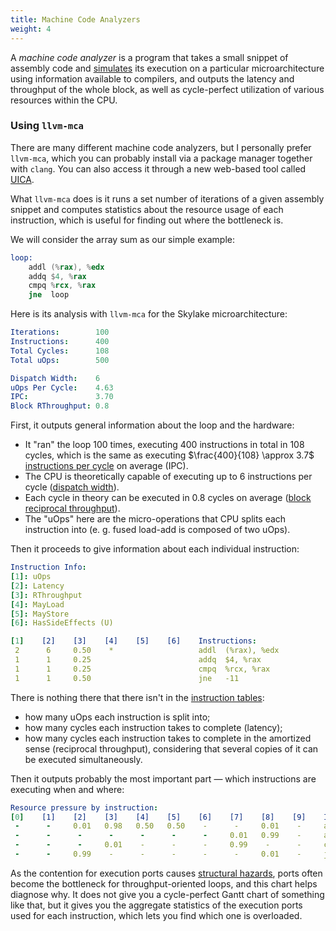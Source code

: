 ```yaml
---
title: Machine Code Analyzers
weight: 4
---
```


A *machine code analyzer* is a program that takes a small snippet of assembly code and [simulates](../simulation) its execution on a particular microarchitecture using information available to compilers, and outputs the latency and throughput of the whole block, as well as cycle-perfect utilization of various resources within the CPU.

### Using `llvm-mca`

There are many different machine code analyzers, but I personally prefer `llvm-mca`, which you can probably install via a package manager together with `clang`. You can also access it through a new web-based tool called [UICA](https://uica.uops.info).

What `llvm-mca` does is it runs a set number of iterations of a given assembly snippet and computes statistics about the resource usage of each instruction, which is useful for finding out where the bottleneck is.

We will consider the array sum as our simple example:

```asm
loop:
    addl (%rax), %edx
    addq $4, %rax
    cmpq %rcx, %rax
    jne	 loop
````

Here is its analysis with `llvm-mca` for the Skylake microarchitecture:

```yaml
Iterations:        100
Instructions:      400
Total Cycles:      108
Total uOps:        500

Dispatch Width:    6
uOps Per Cycle:    4.63
IPC:               3.70
Block RThroughput: 0.8
```

First, it outputs general information about the loop and the hardware:

- It "ran" the loop 100 times, executing 400 instructions in total in 108 cycles, which is the same as executing $\frac{400}{108} \approx 3.7$ [instructions per cycle](/hpc/complexity/hardware) on average (IPC).
- The CPU is theoretically capable of executing up to 6 instructions per cycle ([dispatch width](/hpc/architecture/layout)).
- Each cycle in theory can be executed in 0.8 cycles on average ([block reciprocal throughput](/hpc/pipelining/tables)).
- The "uOps" here are the micro-operations that CPU splits each instruction into (e. g. fused load-add is composed of two uOps).

Then it proceeds to give information about each individual instruction: 

```yaml
Instruction Info:
[1]: uOps
[2]: Latency
[3]: RThroughput
[4]: MayLoad
[5]: MayStore
[6]: HasSideEffects (U)

[1]    [2]    [3]    [4]    [5]    [6]    Instructions:
 2      6     0.50    *                   addl	(%rax), %edx
 1      1     0.25                        addq	$4, %rax
 1      1     0.25                        cmpq	%rcx, %rax
 1      1     0.50                        jne	-11
```

There is nothing there that there isn't in the [instruction tables](/hpc/pipelining/tables):

- how many uOps each instruction is split into;
- how many cycles each instruction takes to complete (latency);
- how many cycles each instruction takes to complete in the amortized sense (reciprocal throughput), considering that several copies of it can be executed simultaneously.

Then it outputs probably the most important part — which instructions are executing when and where:

```yaml
Resource pressure by instruction:
[0]    [1]    [2]    [3]    [4]    [5]    [6]    [7]    [8]    [9]    Instructions:
 -      -     0.01   0.98   0.50   0.50    -      -     0.01    -     addl (%rax), %edx
 -      -      -      -      -      -      -     0.01   0.99    -     addq $4, %rax
 -      -      -     0.01    -      -      -     0.99    -      -     cmpq %rcx, %rax
 -      -     0.99    -      -      -      -      -     0.01    -     jne  -11
```

As the contention for execution ports causes [structural hazards](/hpc/pipelining/hazards), ports often become the bottleneck for throughput-oriented loops, and this chart helps diagnose why. It does not give you a cycle-perfect Gantt chart of something like that, but it gives you the aggregate statistics of the execution ports used for each instruction, which lets you find which one is overloaded.

<!--

A CPU is a very complicated thing, but in essence, there are several "ports" that specialize on particular kinds of instructions. These ports often become the bottleneck, and the chart above helps in diagnosing why.

We are not ready to discuss how this works yet, but will talk about it in detail in the last chapter.

-->
